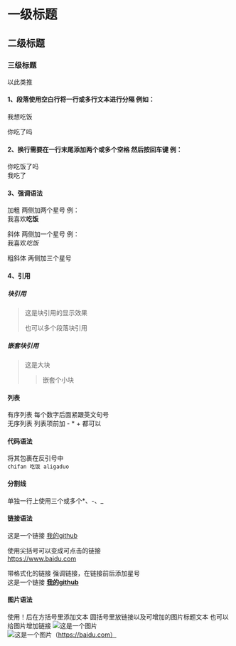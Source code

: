 # 一级标题

## 二级标题

### 三级标题 
 以此类推

#### 1、段落使用空白行将一行或多行文本进行分隔 例如：  
我想吃饭

你吃了吗

#### 2、换行需要在一行末尾添加两个或多个空格 然后按回车键  例：  
你吃饭了吗  
我吃了

#### 3、强调语法  
加粗  两侧加两个星号  例：  
我喜欢**吃饭**

斜体  两侧加一个星号  例：  
我喜欢*吃饭*

粗斜体 两侧加三个星号

#### 4、引用
##### 块引用
>这是块引用的显示效果  
>
>也可以多个段落块引用

##### 嵌套块引用
>这是大块
>>嵌套个小块

#### 列表
有序列表 每个数字后面紧跟英文句号  
无序列表 列表项前加 - * + 都可以

#### 代码语法
将其包裹在反引号中  
`chifan 吃饭 aligaduo`

#### 分割线
单独一行上使用三个或多个*、-、_ 

#### 链接语法
这是一个链接 [我的github](https://github.com:fpzds "覆盆子")  

使用尖括号可以变成可点击的链接  
<https://www.baidu.com>  

带格式化的链接 强调链接，在链接前后添加星号  
这是一个链接 **[我的github](https://github.com:fpzds "覆盆子")**  


#### 图片语法 
使用！后在方括号里添加文本 圆括号里放链接以及可增加的图片标题文本   也可以给图片增加链接
![这是一个图片](/fpz-mo7/LearnTem/fpz/photo/xinhaicheng.jpg "新海诚")  
![这是一个图片](/fpz-mo7/LearnTem/fpz/photo/xinhaicheng.jpg "新海诚")（https://baidu.com）